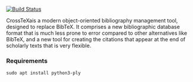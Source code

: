 [![Build Status](https://travis-ci.org/kaimast/crosstex.svg?branch=master)](https://travis-ci.org/kaimast/crosstex)

CrossTeXais a modern object-oriented bibliography management tool, designed to replace BibTeX.
It comprises a new bibliographic database format that is much less prone to
error compared to other alternatives like BibTeX, and a new tool for creating the citations that appear at the end of scholarly texts that is very flexible.

### Requirements
``
sudo apt install python3-ply
``
